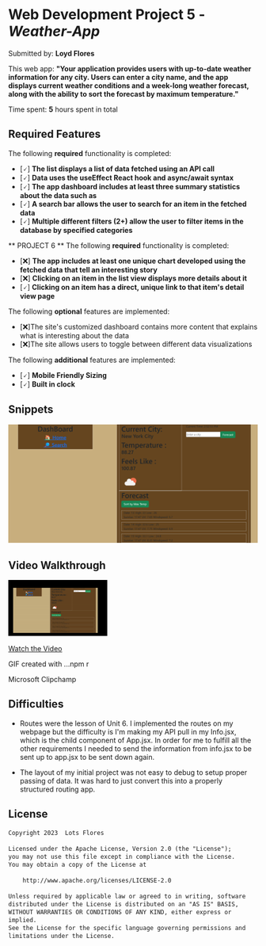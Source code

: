 # Web Development Project 5 - _Weather-App_

Submitted by: **Loyd Flores**

This web app: **"Your application provides users with up-to-date weather information for any city. Users can enter a city name, and the app displays current weather conditions and a week-long weather forecast, along with the ability to sort the forecast by maximum temperature."**

Time spent: **5** hours spent in total

## Required Features

The following **required** functionality is completed:

- [🗸] **The list displays a list of data fetched using an API call**
- [🗸] **Data uses the useEffect React hook and async/await syntax**
- [🗸] **The app dashboard includes at least three summary statistics about the data such as**
- [🗸] **A search bar allows the user to search for an item in the fetched data**
- [🗸] **Multiple different filters (2+) allow the user to filter items in the database by specified categories**

** PROJECT 6 **
The following **required** functionality is completed:

- [❌] **The app includes at least one unique chart developed using the fetched data that tell an interesting story**
- [❌] **Clicking on an item in the list view displays more details about it**
- [🗸] **Clicking on an item has a direct, unique link to that item's detail view page**

The following **optional** features are implemented:

- [❌]The site's customized dashboard contains more content that explains what is interesting about the data
- [❌]The site allows users to toggle between different data visualizations

The following **additional** features are implemented:

- [🗸] **Mobile Friendly Sizing**
- [🗸] **Built in clock**

## Snippets

<img src='src/assets/screenshot.png' title='start-image' width='' alt='snippet' />

## Video Walkthrough

<img src="src/assets/vid.gif" alt="pokegif" width="200">

[Watch the Video](https://clipchamp.com/watch/QacA9tfKFOt)

<!-- Replace this with whatever GIF tool you used! -->

GIF created with ...npm r

Microsoft Clipchamp

## Difficulties

- Routes were the lesson of Unit 6. I implemented the routes on my webpage but the difficulty is I'm making my API pull in my Info.jsx, which is the child component of App.jsx. In order for me to fulfill all the other requirements I needed to send the information from info.jsx to be sent up to app.jsx to be sent down again.

- The layout of my initial project was not easy to debug to setup proper passing of data. It was hard to just convert this into a properly structured routing app.

## License

    Copyright 2023  Lots Flores

    Licensed under the Apache License, Version 2.0 (the "License");
    you may not use this file except in compliance with the License.
    You may obtain a copy of the License at

        http://www.apache.org/licenses/LICENSE-2.0

    Unless required by applicable law or agreed to in writing, software
    distributed under the License is distributed on an "AS IS" BASIS,
    WITHOUT WARRANTIES OR CONDITIONS OF ANY KIND, either express or implied.
    See the License for the specific language governing permissions and
    limitations under the License.

